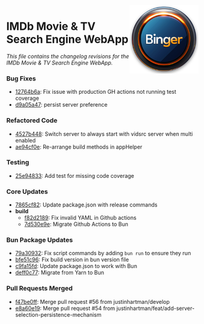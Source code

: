 <img align="right" src="https://github.com/justinhartman/imdb-app/raw/main/public/images/favicons/apple-touch-icon.png" />

# IMDb Movie & TV Search Engine WebApp

_This file contains the changelog revisions for the IMDb Movie & TV Search Engine WebApp._

### Bug Fixes

- [12764b6a](https://github.com/justinhartman/imdb-app/commit/12764b6a8386e6033a5c5a1bc6733f57a648a0b7): Fix issue with production GH actions not running test coverage 
- [d9a05a47](https://github.com/justinhartman/imdb-app/commit/d9a05a478242d010dcd1f73f642ba4396957db46): persist server preference 

### Refactored Code

- [4527b448](https://github.com/justinhartman/imdb-app/commit/4527b448bef90fa4b4df62d02f9ba0c3e03e1e10): Switch server to always start with vidsrc server when multi enabled 
- [ae94cf0e](https://github.com/justinhartman/imdb-app/commit/ae94cf0e1591483e64c931e5547af7fb8e0a845f): Re-arrange build methods in appHelper 

### Testing

- [25e94833](https://github.com/justinhartman/imdb-app/commit/25e948333a24d9a4e47b8b8ba1bfc42bccd471bd): Add test for missing code coverage 

### Core Updates

- [7865cf82](https://github.com/justinhartman/imdb-app/commit/7865cf82efa735ea4acf6d2bc81895188674cfcc): Update package.json with release commands 
- **build**
    - [f82d2189](https://github.com/justinhartman/imdb-app/commit/f82d218968f267efff8a278f493f52acb24b2ca5): Fix invalid YAML in Github actions 
    - [7d530e9e](https://github.com/justinhartman/imdb-app/commit/7d530e9ec1a5a04ac6832f3ed958bf3dcba197f5): Migrate Github Actions to Bun 


### Bun Package Updates

- [79a30932](https://github.com/justinhartman/imdb-app/commit/79a3093276d09f2f9ca312eaef8cb07826fceee7): Fix script commands by adding `bun run` to ensure they run 
- [bfe51c96](https://github.com/justinhartman/imdb-app/commit/bfe51c967c1c3bcaccaf2b8341416079d2507171): Fix build version in bun version file 
- [c9fa15fd](https://github.com/justinhartman/imdb-app/commit/c9fa15fdaebdbdd450f0d59a13b54b0b464e8a3b): Update package.json to work with Bun 
- [deff0c77](https://github.com/justinhartman/imdb-app/commit/deff0c774a5bb958a52ac2d39b5e034a4a75615d): Migrate from Yarn to Bun 

### Pull Requests Merged

- [f47be0ff](https://github.com/justinhartman/imdb-app/commit/f47be0ffe6b0cbbf7d8273539b6b3c1caa4303f5): Merge pull request #56 from justinhartman/develop 
- [e8a60e19](https://github.com/justinhartman/imdb-app/commit/e8a60e1905ea218051f32d9b8d052288aeee4c01): Merge pull request #54 from justinhartman/feat/add-server-selection-persistence-mechanism 


